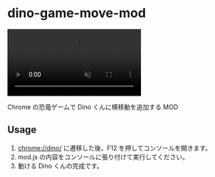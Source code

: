 # dino-game-move-mod
<video src="https://github.com/user-attachments/assets/c998a2c2-c923-4bba-bcc6-178fe4c24ca7" controls="true" muted autoplay playsinline loop></video>

Chrome の恐竜ゲームで Dino くんに横移動を追加する MOD

## Usage
1. [chrome://dino/](chrome://dino/ "chrome://dino/") に遷移した後、F12 を押してコンソールを開きます。
1. mod.js の内容をコンソールに張り付けて実行してください。
1. 動ける Dino くんの完成です。
